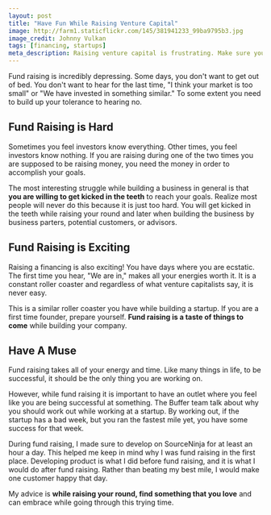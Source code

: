 ```yaml
---
layout: post
title: "Have Fun While Raising Venture Capital"
image: http://farm1.staticflickr.com/145/381941233_99ba9795b3.jpg
image_credit: Johnny Vulkan
tags: [financing, startups]
meta_description: Raising venture capital is frustrating. Make sure you remember the reason why you're raising it.
---
```


Fund raising is incredibly depressing. Some days, you don't want to get out of bed. You don't want to hear for the last time, "I think your market is too small" or "We have invested in something similar." To some extent you need to build up your tolerance to hearing no.

## Fund Raising is Hard
Sometimes you feel investors know everything. Other times, you feel investors know nothing. If you are raising during one of the two times you are supposed to be raising money, you need the money in order to accomplish your goals. 

The most interesting struggle while building a business in general is that __you are willing to get kicked in the teeth__ to reach your goals. Realize most people will never do this because it is just too hard. You will get kicked in the teeth while raising your round and later when building the business by business parters, potential customers, or advisors.

## Fund Raising is Exciting

Raising a financing is also exciting! You have days where you are ecstatic. The first time you hear, "We are in," makes all your energies worth it. It is a constant roller coaster and regardless of what venture capitalists say, it is never easy.

This is a similar roller coaster you have while building a startup. If you are a first time founder, prepare yourself. __Fund raising is a taste of things to come__ while building your company.

## Have A Muse
Fund raising takes all of your energy and time. Like many things in life, to be successful, it should be the only thing you are working on.

However, while fund raising it is important to have an outlet where you feel like you are being successful at something. The Buffer team talk about why you should work out while working at a startup. By working out, if the startup has a bad week, but you ran the fastest mile yet, you have some success for that week.

During fund raising, I made sure to develop on SourceNinja for at least an hour a day. This helped me keep in mind why I was fund raising in the first place.  Developing product is what I did before fund raising, and it is what I would do after fund raising. Rather than beating my best mile, I would make one customer happy that day.

My advice is __while raising your round, find something that you love__ and can embrace while going through this trying time.
